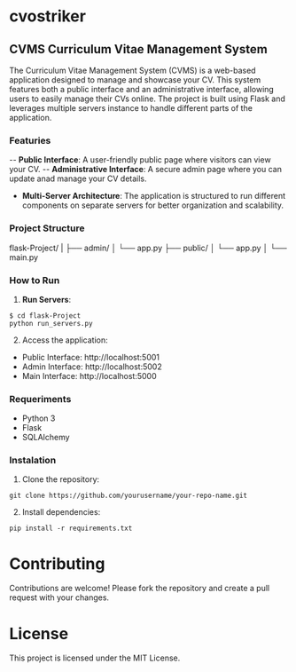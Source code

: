 # cvostriker

## CVMS Curriculum Vitae Management System

The Curriculum Vitae Management System (CVMS) is a web-based application designed to manage and showcase your CV. This system features both a public interface and an administrative interface, allowing users to easily manage their CVs online. The project is built using Flask and leverages multiple servers instance to handle different parts of the application.

### Featuries

-- **Public Interface**: A user-friendly public page where visitors can view your CV.
-- **Administrative Interface**: A secure admin page where you can update anad manage your CV details.
- **Multi-Server Architecture**: The application is structured to run different components on separate servers for better organization and scalability.

### Project Structure

flask-Project/ | ├── admin/ │ └── app.py  ├── public/ │ └── app.py │ └── main.py

### How to Run

1. **Run Servers**:
```
$ cd flask-Project
python run_servers.py
```

2. Access the application:
- Public Interface: http://localhost:5001
- Admin Interface: http://localhost:5002
- Main Interface: http://localhost:5000

### Requeriments

* Python 3
* Flask
* SQLAlchemy

### Instalation

1. Clone the repository:
```
git clone https://github.com/yourusername/your-repo-name.git
```

2. Install dependencies:
```
pip install -r requirements.txt
```

# Contributing

Contributions are welcome! Please fork the repository and create a pull request with your changes.

# License

This project is licensed under the MIT License.